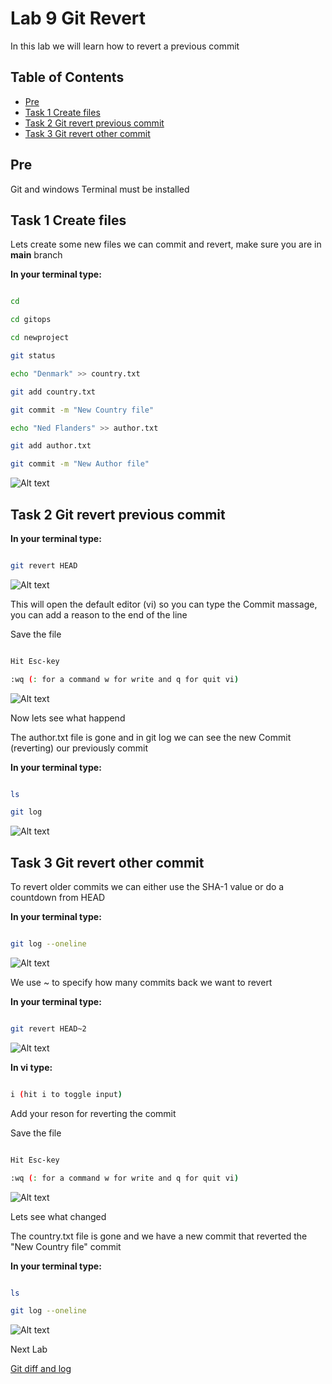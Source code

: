 # Lab 9 Git Revert

In this lab we will learn how to revert a previous commit

## Table of Contents

- [Pre](#pre)
- [Task 1 Create files](#task-1-create-files)
- [Task 2 Git revert previous commit](#task-2-git-revert-previous-commit)
- [Task 3 Git revert other commit](#task-3-revert-other-commit)

## Pre

Git and windows Terminal must be installed

## Task 1 Create files

Lets create some new files we can commit and revert, make sure you are in __main__ branch

__In your terminal type:__

```bash

cd

cd gitops

cd newproject

git status

echo "Denmark" >> country.txt

git add country.txt

git commit -m "New Country file"

echo "Ned Flanders" >> author.txt

git add author.txt

git commit -m "New Author file"

```

![Alt text](pics/001_create_files.png?raw=true "Create files")

## Task 2 Git revert previous commit

__In your terminal type:__

```bash

git revert HEAD

```

![Alt text](pics/002_git_revert.png?raw=true "git revert")

This will open the default editor (vi) so you can type the Commit massage, you can add a reason to the end of the line

Save the file

```bash

Hit Esc-key

:wq (: for a command w for write and q for quit vi)

```

![Alt text](pics/003_git_revert_commit_message.png?raw=true "git revert commit message")

Now lets see what happend

The author.txt file is gone and in git log we can see the new Commit (reverting) our previously commit

__In your terminal type:__

```bash

ls

git log

```

![Alt text](pics/004_git_revert_log.png?raw=true "git revert")

## Task 3 Git revert other commit

To revert older commits we can either use the SHA-1 value or do a countdown from HEAD

__In your terminal type:__

```bash

git log --oneline

```

![Alt text](pics/005_git_log.png?raw=true "git log")

We use ~ to specify how many commits back we want to revert

__In your terminal type:__

```bash

git revert HEAD~2

```

![Alt text](pics/006_git_revert_HEAD_2.png?raw=true "git revert HEAD-2")

__In vi type:__

```bash

i (hit i to toggle input)

```

Add your reson for reverting the commit

Save the file

```bash

Hit Esc-key

:wq (: for a command w for write and q for quit vi)

```

![Alt text](pics/007_git_revert_HEAD_2_comment.png?raw=true "git revert HEAD-2 Comment")

Lets see what changed

The country.txt file is gone and we have a new commit that reverted the "New Country file" commit

__In your terminal type:__

```bash

ls

git log --oneline

```

![Alt text](pics/008_git_revert_log.png?raw=true "git revert result")

Next Lab

[Git diff and log](../lab10/lab10.md)
